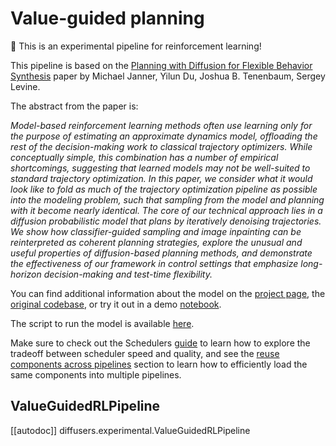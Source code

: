 <!--Copyright 2024 The HuggingFace Team. All rights reserved.

Licensed under the Apache License, Version 2.0 (the "License"); you may not use this file except in compliance with
the License. You may obtain a copy of the License at

http://www.apache.org/licenses/LICENSE-2.0

Unless required by applicable law or agreed to in writing, software distributed under the License is distributed on
an "AS IS" BASIS, WITHOUT WARRANTIES OR CONDITIONS OF ANY KIND, either express or implied. See the License for the
specific language governing permissions and limitations under the License.
-->

# Value-guided planning

<Tip warning={true}>

🧪 This is an experimental pipeline for reinforcement learning!

</Tip>

This pipeline is based on the [Planning with Diffusion for Flexible Behavior Synthesis](https://huggingface.co/papers/2205.09991) paper by Michael Janner, Yilun Du, Joshua B. Tenenbaum, Sergey Levine.

The abstract from the paper is:

*Model-based reinforcement learning methods often use learning only for the purpose of estimating an approximate dynamics model, offloading the rest of the decision-making work to classical trajectory optimizers. While conceptually simple, this combination has a number of empirical shortcomings, suggesting that learned models may not be well-suited to standard trajectory optimization. In this paper, we consider what it would look like to fold as much of the trajectory optimization pipeline as possible into the modeling problem, such that sampling from the model and planning with it become nearly identical. The core of our technical approach lies in a diffusion probabilistic model that plans by iteratively denoising trajectories. We show how classifier-guided sampling and image inpainting can be reinterpreted as coherent planning strategies, explore the unusual and useful properties of diffusion-based planning methods, and demonstrate the effectiveness of our framework in control settings that emphasize long-horizon decision-making and test-time flexibility.*

You can find additional information about the model on the [project page](https://diffusion-planning.github.io/), the [original codebase](https://github.com/jannerm/diffuser), or try it out in a demo [notebook](https://colab.research.google.com/drive/1rXm8CX4ZdN5qivjJ2lhwhkOmt_m0CvU0#scrollTo=6HXJvhyqcITc&uniqifier=1).

The script to run the model is available [here](https://github.com/huggingface/diffusers/tree/main/examples/reinforcement_learning).

<Tip>

Make sure to check out the Schedulers [guide](../../using-diffusers/schedulers) to learn how to explore the tradeoff between scheduler speed and quality, and see the [reuse components across pipelines](../../using-diffusers/loading#reuse-a-pipeline) section to learn how to efficiently load the same components into multiple pipelines.

</Tip>

## ValueGuidedRLPipeline
[[autodoc]] diffusers.experimental.ValueGuidedRLPipeline
